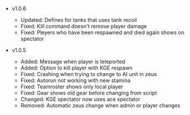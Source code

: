 - v1.0.6
  - Updated: Defines for tanks that uses tank recoil
  - Fixed: Kill command doesn't remove player damage
  - Fixed: Pleyers who have been respawned and died again shows on spectator

- v1.0.5
  - Added: Message when player is teleported
  - Added: Option to kill player with KGE respawn
  - Fixed: Crashing when trying to change to AI unit in zeus
  - Fixed: Autorun not working with new stamina
  - Fixed: Teamroster shows only local player
  - Fixed: Gear shows old gear before changing from script
  - Changed: KGE spectator now uses ace spectator
  - Removed: Automatic zeus change when admin or player changes

